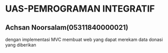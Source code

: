 # UAS-PEMROGRAMAN INTEGRATIF


## Achsan Noorsalam(05311840000021)


dengan implementasi MVC membuat web yang dapat merekam data donasi yang diberikan 



